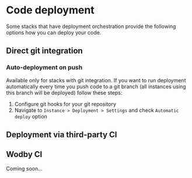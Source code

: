 # Code deployment

Some stacks that have deployment orchestration provide the following options how you can deploy your code. 

## Direct git integration



### Auto-deployment on push

Available only for stacks with git integration. If you want to run deployment automatically every time you push code to a git branch (all instances using this branch will be deployed) follow these steps:

1. Configure git hooks for your git repository
2. Navigate to `Instance > Deployment > Settings` and check `Automatic deploy` option

## Deployment via third-party CI

## Wodby CI

Coming soon...